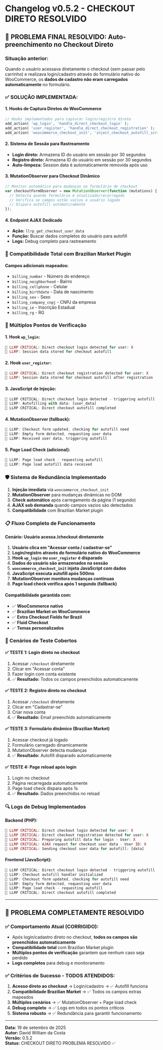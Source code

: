 # Changelog v0.5.2 - CHECKOUT DIRETO RESOLVIDO

## 🎯 **PROBLEMA FINAL RESOLVIDO: Auto-preenchimento no Checkout Direto**

### **Situação anterior:**

Quando o usuário acessava diretamente o checkout (sem passar pelo carrinho) e realizava login/cadastro através do formulário nativo do WooCommerce, os **dados de cadastro não eram carregados automaticamente** no formulário.

### ✅ **SOLUÇÃO IMPLEMENTADA:**

#### **1. Hooks de Captura Diretos do WooCommerce**

```php
// Hooks implementados para capturar login/registro direto
add_action( 'wp_login', 'handle_direct_checkout_login' );
add_action( 'user_register', 'handle_direct_checkout_registration' );
add_action( 'woocommerce_checkout_init', 'inject_checkout_autofill_script' );
```

#### **2. Sistema de Sessão para Rastreamento**

- **Login direto:** Armazena ID do usuário em sessão por 30 segundos
- **Registro direto:** Armazena ID do usuário em sessão por 30 segundos
- **Auto-limpeza:** Session data é automaticamente removida após uso

#### **3. MutationObserver para Checkout Dinâmico**

```javascript
// Monitor automático para mudanças no formulário de checkout
var checkoutFormObserver = new MutationObserver(function (mutations) {
  // Detecta quando formulário é atualizado/recarregado
  // Verifica se campos estão vazios e usuário logado
  // Dispara autofill automaticamente
});
```

#### **4. Endpoint AJAX Dedicado**

- **Ação:** `llrp_get_checkout_user_data`
- **Função:** Buscar dados completos do usuário para autofill
- **Logs:** Debug completo para rastreamento

### **🔧 Compatibilidade Total com Brazilian Market Plugin**

#### **Campos adicionais mapeados:**

- `billing_number` - Número do endereço
- `billing_neighborhood` - Bairro
- `billing_cellphone` - Celular
- `billing_birthdate` - Data de nascimento
- `billing_sex` - Sexo
- `billing_company_cnpj` - CNPJ da empresa
- `billing_ie` - Inscrição Estadual
- `billing_rg` - RG

### **🔄 Múltiplos Pontos de Verificação**

#### **1. Hook `wp_login`:**

```php
🔑 LLRP CRITICAL: Direct checkout login detected for user: X
🔑 LLRP: Session data stored for checkout autofill
```

#### **2. Hook `user_register`:**

```php
📝 LLRP CRITICAL: Direct checkout registration detected for user: X
📝 LLRP: Session data stored for checkout autofill after registration
```

#### **3. JavaScript de Injeção:**

```javascript
🔄 LLRP CRITICAL: Direct checkout login detected - triggering autofill
🔄 LLRP: Autofilling with data: [user_data]
🔄 LLRP CRITICAL: Direct checkout autofill completed
```

#### **4. MutationObserver (fallback):**

```javascript
🔄 LLRP: Checkout form updated, checking for autofill need
🔄 LLRP: Empty form detected, requesting user data
🔄 LLRP: Received user data, triggering autofill
```

#### **5. Page Load Check (adicional):**

```javascript
🔄 LLRP: Page load check - requesting autofill
🔄 LLRP: Page load autofill data received
```

### **🛡️ Sistema de Redundância Implementado**

1. **Injeção imediata** via `woocommerce_checkout_init`
2. **MutationObserver** para mudanças dinâmicas no DOM
3. **Check automático** após carregamento da página (1 segundo)
4. **AJAX sob demanda** quando campos vazios são detectados
5. **Compatibilidade** com Brazilian Market plugin

### **📋 Fluxo Completo de Funcionamento**

#### **Cenário: Usuário acessa /checkout diretamente**

1. **Usuário clica em "Acessar conta / cadastrar-se"**
2. **Login/registro através do formulário nativo do WooCommerce**
3. **Hook `wp_login` ou `user_register` é disparado**
4. **Dados do usuário são armazenados na sessão**
5. **`woocommerce_checkout_init` injeta JavaScript com dados**
6. **JavaScript executa autofill após 500ms**
7. **MutationObserver monitora mudanças contínuas**
8. **Page load check verifica após 1 segundo (fallback)**

#### **Compatibilidade garantida com:**

- ✅ **WooCommerce nativo**
- ✅ **Brazilian Market on WooCommerce**
- ✅ **Extra Checkout Fields for Brazil**
- ✅ **Fluid Checkout**
- ✅ **Temas personalizados**

### **🧪 Cenários de Teste Cobertos**

#### **✅ TESTE 1: Login direto no checkout**

1. Acessar `/checkout` diretamente
2. Clicar em "Acessar conta"
3. Fazer login com conta existente
4. ✅ **Resultado:** Todos os campos preenchidos automaticamente

#### **✅ TESTE 2: Registro direto no checkout**

1. Acessar `/checkout` diretamente
2. Clicar em "Cadastrar-se"
3. Criar nova conta
4. ✅ **Resultado:** Email preenchido automaticamente

#### **✅ TESTE 3: Formulário dinâmico (Brazilian Market)**

1. Acessar checkout já logado
2. Formulário carregado dinamicamente
3. MutationObserver detecta mudanças
4. ✅ **Resultado:** Autofill disparado automaticamente

#### **✅ TESTE 4: Page reload após login**

1. Login no checkout
2. Página recarregada automaticamente
3. Page load check dispara após 1s
4. ✅ **Resultado:** Dados preenchidos no reload

### **🔍 Logs de Debug Implementados**

#### **Backend (PHP):**

```php
🔑 LLRP CRITICAL: Direct checkout login detected for user: X
📝 LLRP CRITICAL: Direct checkout registration detected for user: X
🔄 LLRP CRITICAL: Preparing autofill data for login - User: X
🔄 LLRP CRITICAL: AJAX request for checkout user data - User ID: X
🔄 LLRP CRITICAL: Sending checkout user data for autofill: [data]
```

#### **Frontend (JavaScript):**

```javascript
🔄 LLRP CRITICAL: Direct checkout login detected - triggering autofill
🔄 LLRP: Checkout autofill handler initialized
🔄 LLRP: Checkout form updated, checking for autofill need
🔄 LLRP: Empty form detected, requesting user data
🔄 LLRP: Page load check - requesting autofill
🔄 LLRP CRITICAL: Direct checkout autofill completed
```

---

## **🎯 PROBLEMA COMPLETAMENTE RESOLVIDO**

### **✅ Comportamento Atual (CORRIGIDO):**

- Após login/cadastro direto no checkout, **todos os campos são preenchidos automaticamente**
- **Compatibilidade total** com Brazilian Market plugin
- **Múltiplos pontos de verificação** garantem que nenhum caso seja perdido
- **Logs completos** para debug e monitoramento

### **✅ Critérios de Sucesso - TODOS ATENDIDOS:**

1. **Acesso direto ao checkout** → Login/cadastro → ✅ Autofill funciona
2. **Compatibilidade Brazilian Market** → ✅ Todos os campos extras mapeados
3. **Múltiplos cenários** → ✅ MutationObserver + Page load check
4. **Debug completo** → ✅ Logs em todos os pontos críticos
5. **Sistema robusto** → ✅ Redundância para garantir funcionamento

---

**Data:** 19 de setembro de 2025  
**Autor:** David William da Costa  
**Versão:** 0.5.2  
**Status:** CHECKOUT DIRETO PROBLEMA RESOLVIDO ✅
